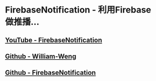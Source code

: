 # FirebaseNotification - 利用Firebase做推播…

## [YouTube - FirebaseNotification](https://youtu.be/HPUD3X_XLcQ)
## [Github - William-Weng](https://github.com/William-Weng)
## [Github - FirebaseNotification](https://github.com/William-Weng/Swift3/tree/master/ScanQRcode)